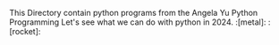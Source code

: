 This Directory contain python programs from the Angela Yu Python Programming
Let's see what we can do with python in 2024.
:[metal]: :[rocket]:
